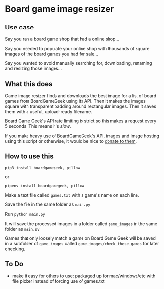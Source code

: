 # Board game image resizer

## Use case

Say you ran a board game shop that had a online shop...

Say you needed to populate your online shop with thousands of square images of the board games you had for sale...

Say you wanted to avoid manually searching for, downloading, renaming and resizing those images...

## What this does

Game image resizer finds and downloads the best image for a list of board games from BoardGameGeek using its API. Then it makes the images square with transparent padding around rectangular images. Then it saves them with a useful, upload-ready filename.

Board Game Geek's API rate limiting is strict so this makes a request every 5 seconds. This means it's *slow*.

If you make heavy use of BoardGameGeek's API, images and image hosting using this script or otherwise, it would be nice to [donate to them](https://boardgamegeek.com/support).

## How to use this

`pip3 install boardgamegeek, pillow`

or

`pipenv install boardgamegeek, pillow`

Make a text file called `games.txt` with a game's name on each line.

Save the file in the same folder as `main.py`

Run `python main.py`

It will save the processed images in a folder called `game_images` in the same folder as `main.py`

Games that only loosely match a game on Board Game Geek will be saved in a subfolder of `game_images` called `game_images/check_these_games` for later checking.

## To Do

* make it easy for others to use: packaged up for mac/windows/etc with file picker instead of forcing use of games.txt
